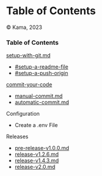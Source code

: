 # Table of Contents

© Kama, 2023

### Table of Contents

[setup-with-git.md](arzerox/setup-with-git.md "mention")

* [#setup-a-readme-file](arzerox/setup-with-git.md#setup-a-readme-file "mention")
* [#setup-a-push-origin](arzerox/setup-with-git.md#setup-a-push-origin "mention")

[commit-your-code](arzerox/commit-your-code/ "mention")

* [manual-commit.md](arzerox/commit-your-code/manual-commit.md "mention")
* [automatic-commit.md](arzerox/commit-your-code/automatic-commit.md "mention")

Configuration

* Create a .env File

Releases

* [pre-release-v1.0.0.md](releases/pre-release-v1.0.0.md "mention")
* [release-v1.2.6.md](releases/release-v1.2.6.md "mention")
* [release-v1.4.3.md](releases/release-v1.4.3.md "mention")
* [release-v2.0.md](releases/release-v2.0.md "mention")
